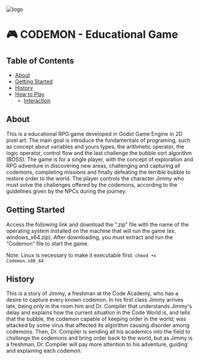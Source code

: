 ![logo](https://user-images.githubusercontent.com/52884069/128723241-695ab0a2-fa93-46a3-ad35-3da025cd965d.png)
# 🎮 CODEMON - Educational Game

## Table of Contents
- [About](#about)
- [Getting Started](#getting_started)
- [History](#history)
- [How to Play](#how_to_play)
  - [Interaction](#interaction)  

## About <a name = "about"></a>
This is a educational RPG game developed in Godot Game Engine in 2D pixel art. The main goal is introduce the fundamentals of programing, such as concept about variables and yours types, the arithmetic operator, the logic operator, control flow and the last challenge the bubble sort algorithm (BOSS). The game is for a single player, with the concept of exploration and RPG adventure in discovering new areas, challenging and capturing all codemons, completing missions and finally defeating the terrible bubble to restore order to the world. The player controls the character Jimmy who must solve the challenges offered by the codemons, according to the guidelines given by the NPCs during the journey.

## Getting Started <a name = "getting_started"></a>
Access the following link and download the “.zip” file with the name of the operating system installed on the machine that will run the game (ex. windows_x64.zip).
After downloading, you must extract and run the “Codemon” file to start the game.

Note: Linux is necessary to make it executable first.
```chmod +x Codemon.x86_64```

## History <a name = "history"></a>
This is a story of Jimmy, a freshman at the Code Academy, who has a desire to capture every known codemon. In his first class Jimmy arrives late, being only in the room him and Dr. Compiler that understands Jimmy's delay and explains how the current situation in the Code World is, and tells that the bubble, the codemon capable of keeping order in the world; was attacked by some virus that affected its algorithm causing disorder among codemons. Then, Dr. Compiler is sending all his academics into the field to challenge the codemons and bring order back to the world, but as Jimmy is a freshman, Dr. Compiler will pay more attention to his adventure, guiding and explaining each codemon.
